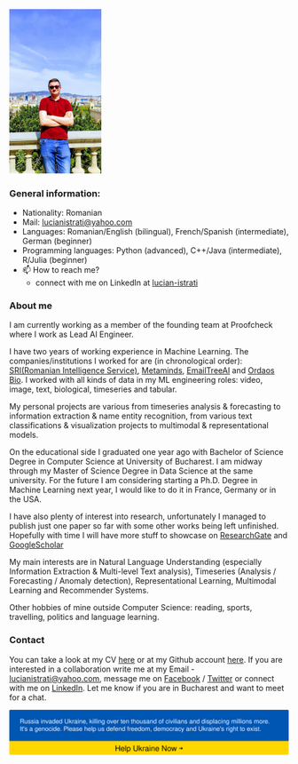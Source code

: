 <!-- ## Lucian Istrati - ML Engineer and AI Enthusiast-->

<img src="images/profile.jpg" width="33%" height="33%">

### General information:

- Nationality: Romanian
- Mail:  lucianistrati@yahoo.com
- Languages: Romanian/English (bilingual), French/Spanish (intermediate), German (beginner)
- Programming languages: Python (advanced), C++/Java (intermediate), R/Julia (beginner)
- 📫 How to reach me?
  - connect with me on LinkedIn at [lucian-istrati](https://www.linkedin.com/in/lucian-istrati/)

### About me

I am currently working as a member of the founding team at Proofcheck where I work as Lead AI Engineer. 

I have two years of working experience in Machine Learning. The companies/institutions I worked for are (in chronological order): [SRI(Romanian Intelligence Service)](https://www.sri.ro/), [Metaminds](https://www.metaminds.com/), [EmailTreeAI](https://emailtree.ai/) and [Ordaos Bio](https://ordaos.bio/). I worked with all kinds of data in my ML engineering roles: video, image, text, biological, timeseries and tabular.

My personal projects are various from timeseries analysis & forecasting to information extraction & name entity recognition, from various text classifications & visualization projects to multimodal & representational models.

On the educational side I graduated one year ago with Bachelor of Science Degree in Computer Science at University of Bucharest. I am midway through my Master of Science Degree in Data Science at the same university. For the future I am considering starting a Ph.D. Degree in Machine Learning next year, I would like to do it in France, Germany or in the USA.

I have also plenty of interest into research, unfortunately I managed to publish just one paper so far with some other works being left unfinished. Hopefully with time I will have more stuff to showcase on [ResearchGate](https://www.researchgate.net/profile/Lucian-Istrati-2) and [GoogleScholar](https://scholar.google.com/citations?view_op=list_works&hl=en&hl=en&user=us0728YAAAAJ&citft=1&citft=2&citft=3&email_for_op=lucian.istrati%40my.fmi.unibuc.ro)

My main interests are in Natural Language Understanding (especially Information Extraction & Multi-level Text analysis), Timeseries (Analysis / Forecasting / Anomaly detection), Representational Learning, Multimodal Learning and Recommender Systems.

Other hobbies of mine outside Computer Science: reading, sports, travelling, politics and language learning.

### Contact

You can take a look at my CV <a href="static/CV_NOV_2023.pdf" target="_blank">here</a> or at my Github account <a href="https://github.com/lucianistrati" target="_blank">here</a>. If you are interested in a collaboration write me at my Email - lucianistrati@yahoo.com, message me on [Facebook](https://www.facebook.com/istrati.lucian/) / [Twitter](https://twitter.com/LucianIstrati) or connect with me on [LinkedIn](https://www.linkedin.com/in/lucian-istrati/). Let me know if you are in Bucharest and want to meet for a chat.

[![Stand With Ukraine](https://raw.githubusercontent.com/vshymanskyy/StandWithUkraine/main/banner2-direct.svg)](https://stand-with-ukraine.pp.ua)

